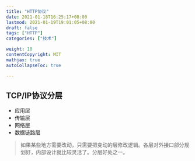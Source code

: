 ```yaml
---
title: "HTTP协议"
date: 2021-01-18T16:25:17+08:00
lastmod: 2021-01-19T19:01:05+08:00
draft: false
tags: ["HTTP"]
categories: ["技术"]

weight: 10
contentCopyright: MIT
mathjax: true
autoCollapseToc: true

---
```


## TCP/IP协议分层

- 应用层
- 传输层
- 网络层
- 数据链路层



> 如果某些地方需要改动，只需要把变动的层修改逻辑。各层对外接口部分规划好，内部设计就比较灵活了。分层好处之一。